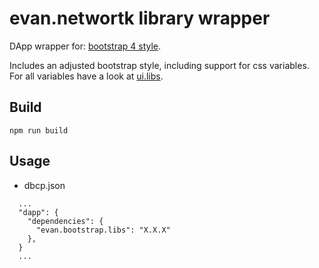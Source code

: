 # evan.networtk library wrapper

DApp wrapper for: [bootstrap 4 style](https://getbootstrap.com/).

Includes an adjusted bootstrap style, including support for css variables. For all variables have a look at [ui.libs](https://github.com/evannetwork/ui-core/blob/master/dapps/ui.libs/src/style/definitions/evan.theme.scss).

## Build
```
npm run build
```


## Usage
- dbcp.json
```
  ...
  "dapp": {
    "dependencies": {
      "evan.bootstrap.libs": "X.X.X"
    },
  }
  ...
```
